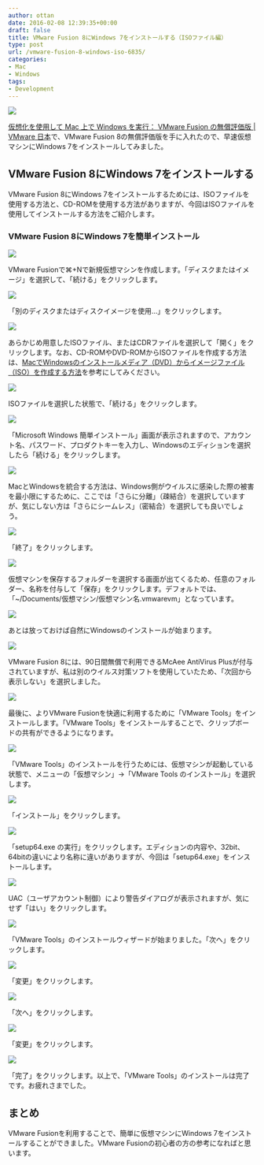 ```yaml
---
author: ottan
date: 2016-02-08 12:39:35+00:00
draft: false
title: VMware Fusion 8にWindows 7をインストールする（ISOファイル編）
type: post
url: /vmware-fusion-8-windows-iso-6835/
categories:
- Mac
- Windows
tags:
- Development
---
```


![](/images/2016/02/160208-56b84a097dcc5.jpg)






[仮想化を使用して Mac 上で Windows を実行： VMware Fusion の無償評価版 | VMware 日本](http://www.vmware.com/jp/products/fusion)で、VMware Fusion 8の無償評価版を手に入れたので、早速仮想マシンにWindows 7をインストールしてみました。





## VMware Fusion 8にWindows 7をインストールする





VMware Fusion 8にWindows 7をインストールするためには、ISOファイルを使用する方法と、CD-ROMを使用する方法がありますが、今回はISOファイルを使用してインストールする方法をご紹介します。





### VMware Fusion 8にWindows 7を簡単インストール





![](/images/2016/02/160208-56b84a0d237a5-1.png)






VMware Fusionで⌘+Nで新規仮想マシンを作成します。「ディスクまたはイメージ」を選択して、「続ける」をクリックします。





![](/images/2016/02/160208-56b84a0e5b253.png)






「別のディスクまたはディスクイメージを使用…」をクリックします。





![](/images/2016/02/160208-56b84a0f642e9.png)






あらかじめ用意したISOファイル、またはCDRファイルを選択して「開く」をクリックします。なお、CD-ROMやDVD-ROMからISOファイルを作成する方法は、[MacでWindowsのインストールメディア（DVD）からイメージファイル（ISO）を作成する方法](https://ottan.xyz/mac-windows-iso-file-1896/)を参考にしてみください。





![](/images/2016/02/160208-56b84a106d76f.png)






ISOファイルを選択した状態で、「続ける」をクリックします。





![](/images/2016/02/160208-56b84a1179ac2.png)






「Microsoft Windows 簡単インストール」画面が表示されますので、アカウント名、パスワード、プロダクトキーを入力し、Windowsのエディションを選択したら「続ける」をクリックします。





![](/images/2016/02/160208-56b84a12b82d5.png)






MacとWindowsを統合する方法は、Windows側がウイルスに感染した際の被害を最小限にするために、ここでは「さらに分離」（疎結合）を選択していますが、気にしない方は「さらにシームレス」（密結合）を選択しても良いでしょう。





![](/images/2016/02/160208-56b84a13ebb24.png)






「終了」をクリックします。





![](/images/2016/02/160208-56b84a153514c.png)






仮想マシンを保存するフォルダーを選択する画面が出てくるため、任意のフォルダー、名称を付与して「保存」をクリックします。デフォルトでは、「~/Documents/仮想マシン/仮想マシン名.vmwarevm」となっています。





![](/images/2016/02/160208-56b84a175f918.png)






あとは放っておけば自然にWindowsのインストールが始まります。





![](/images/2016/02/160208-56b84a236344b.png)






VMware Fusion 8には、90日間無償で利用できるMcAee AntiVirus Plusが付与されていますが、私は別のウイルス対策ソフトを使用していたため、「次回から表示しない」を選択しました。





![](/images/2016/02/160208-56b84a27336d7.png)






最後に、よりVMware Fusionを快適に利用するために「VMware Tools」をインストールします。「VMware Tools」をインストールすることで、クリップボードの共有ができるようになります。





![](/images/2016/02/160208-56b84a2a89601.png)






「VMware Tools」のインストールを行うためには、仮想マシンが起動している状態で、メニューの「仮想マシン」→「VMware Tools のインストール」を選択します。





![](/images/2016/02/160208-56b84a2c0c22b.png)






「インストール」をクリックします。





![](/images/2016/02/160208-56b84a2f8ccf0.png)






「setup64.exe の実行」をクリックします。エディションの内容や、32bit、64bitの違いにより名称に違いがありますが、今回は「setup64.exe」をインストールします。





![](/images/2016/02/160208-56b84a3367b69.png)






UAC（ユーザアカウント制御）により警告ダイアログが表示されますが、気にせず「はい」をクリックします。





![](/images/2016/02/160208-56b84a35e823d.png)






「VMware Tools」のインストールウィザードが始まりました。「次へ」をクリックします。





![](/images/2016/02/160208-56b84a38ae87a.png)






「変更」をクリックします。





![](/images/2016/02/160208-56b84a3b654b8.png)






「次へ」をクリックします。





![](/images/2016/02/160208-56b84a3e120d2-1.png)






「変更」をクリックします。





![](/images/2016/02/160208-56b84a4069b49.png)






「完了」をクリックします。以上で、「VMware Tools」のインストールは完了です。お疲れさまでした。





## まとめ





VMware Fusionを利用することで、簡単に仮想マシンにWindows 7をインストールすることができました。VMware Fusionの初心者の方の参考になればと思います。
